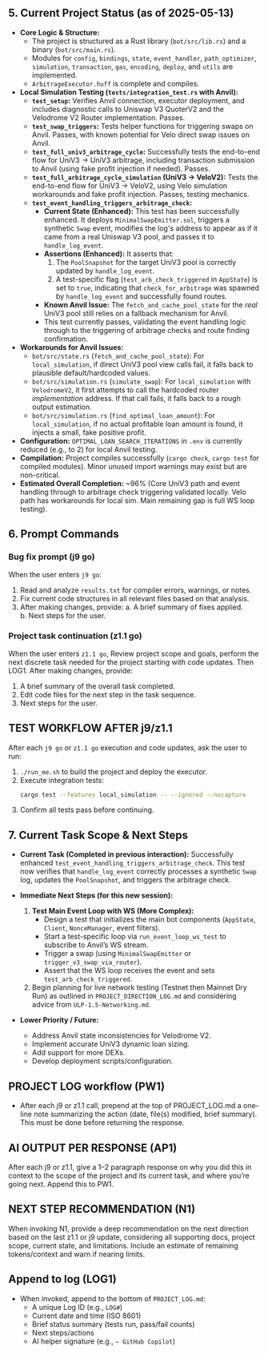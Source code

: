 ## 5. Current Project Status (as of 2025-05-13)

*   **Core Logic & Structure:**
    *   The project is structured as a Rust library (`bot/src/lib.rs`) and a binary (`bot/src/main.rs`).
    *   Modules for `config`, `bindings`, `state`, `event_handler`, `path_optimizer`, `simulation`, `transaction`, `gas`, `encoding`, `deploy`, and `utils` are implemented.
    *   `ArbitrageExecutor.huff` is complete and compiles.
*   **Local Simulation Testing (`tests/integration_test.rs` with Anvil):**
    *   **`test_setup`:** Verifies Anvil connection, executor deployment, and includes diagnostic calls to Uniswap V3 QuoterV2 and the Velodrome V2 Router implementation. Passes.
    *   **`test_swap_triggers`:** Tests helper functions for triggering swaps on Anvil. Passes, with known potential for Velo direct swap issues on Anvil.
    *   **`test_full_univ3_arbitrage_cycle`:** Successfully tests the end-to-end flow for UniV3 → UniV3 arbitrage, including transaction submission to Anvil (using fake profit injection if needed). Passes.
    *   **`test_full_arbitrage_cycle_simulation` (UniV3 → VeloV2):** Tests the end-to-end flow for UniV3 → VeloV2, using Velo simulation workarounds and fake profit injection. Passes, testing mechanics.
    *   **`test_event_handling_triggers_arbitrage_check`:**
        *   **Current State (Enhanced):** This test has been successfully enhanced. It deploys `MinimalSwapEmitter.sol`, triggers a synthetic `Swap` event, modifies the log's address to appear as if it came from a real Uniswap V3 pool, and passes it to `handle_log_event`.
        *   **Assertions (Enhanced):** It asserts that:
            1.  The `PoolSnapshot` for the target UniV3 pool is correctly updated by `handle_log_event`.
            2.  A test-specific flag (`test_arb_check_triggered` in `AppState`) is set to `true`, indicating that `check_for_arbitrage` was spawned by `handle_log_event` and successfully found routes.
        *   **Known Anvil Issue:** The `fetch_and_cache_pool_state` for the *real* UniV3 pool still relies on a fallback mechanism for Anvil.
        *   This test currently passes, validating the event handling logic through to the triggering of arbitrage checks and route finding confirmation.
*   **Workarounds for Anvil Issues:**
    *   `bot/src/state.rs` (`fetch_and_cache_pool_state`): For `local_simulation`, if direct UniV3 pool view calls fail, it falls back to plausible default/hardcoded values.
    *   `bot/src/simulation.rs` (`simulate_swap`): For `local_simulation` with `VelodromeV2`, it first attempts to call the hardcoded router *implementation* address. If that call fails, it falls back to a rough output estimation.
    *   `bot/src/simulation.rs` (`find_optimal_loan_amount`): For `local_simulation`, if no actual profitable loan amount is found, it injects a small, fake positive profit.
*   **Configuration:** `OPTIMAL_LOAN_SEARCH_ITERATIONS` in `.env` is currently reduced (e.g., to 2) for local Anvil testing.
*   **Compilation:** Project compiles successfully (`cargo check`, `cargo test` for compiled modules). Minor unused import warnings may exist but are non-critical.
*   **Estimated Overall Completion:** ~96% (Core UniV3 path and event handling through to arbitrage check triggering validated locally. Velo path has workarounds for local sim. Main remaining gap is full WS loop testing).

## 6. Prompt Commands

### Bug fix prompt (j9 go)
When the user enters `j9 go`:
1.  Read and analyze `results.txt` for compiler errors, warnings, or notes.
2.  Fix current code structures in all relevant files based on that analysis.
3.  After making changes, provide:
    a. A brief summary of fixes applied.  
    b. Next steps for the user.

### Project task continuation (z1.1 go)
When the user enters `z1.1 go`, Review project scope and goals, perform the next discrete task needed for the project starting with code updates. Then LOG1. After making changes, provide:
1. A brief summary of the overall task completed.
2. Edit code files for the next step in the task sequence.
3. Next steps for the user.

## TEST WORKFLOW AFTER j9/z1.1
After each `j9 go` or `z1.1 go` execution and code updates, ask the user to run:
1. `./run_me.sh` to build the project and deploy the executor.
2. Execute integration tests:
   ```bash
   cargo test --features local_simulation -- --ignored --nocapture
   ```
3. Confirm all tests pass before continuing.

## 7. Current Task Scope & Next Steps

*   **Current Task (Completed in previous interaction):** Successfully enhanced `test_event_handling_triggers_arbitrage_check`. This test now verifies that `handle_log_event` correctly processes a synthetic `Swap` log, updates the `PoolSnapshot`, and triggers the arbitrage check.
*   **Immediate Next Steps (for this new session):**
    1.  **Test Main Event Loop with WS (More Complex):**
        *   Design a test that initializes the main bot components (`AppState`, `Client`, `NonceManager`, event filters).
        *   Start a test-specific loop via `run_event_loop_ws_test` to subscribe to Anvil’s WS stream.
        *   Trigger a swap (using `MinimalSwapEmitter` or `trigger_v3_swap_via_router`).
        *   Assert that the WS loop receives the event and sets `test_arb_check_triggered`.
    2.  Begin planning for live network testing (Testnet then Mainnet Dry Run) as outlined in `PROJECT_DIRECTION_LOG.md` and considering advice from `ULP-1.5-Networking.md`.

*   **Lower Priority / Future:**
    *   Address Anvil state inconsistencies for Velodrome V2.
    *   Implement accurate UniV3 dynamic loan sizing.
    *   Add support for more DEXs.
    *   Develop deployment scripts/configuration.

## PROJECT LOG workflow (PW1)
- After each j9 or z1.1 call, prepend at the top of PROJECT_LOG.md a one-line note summarizing the action (date, file(s) modified, brief summary). This must be done before returning the response.

## AI OUTPUT PER RESPONSE (AP1)
After each j9 or z1.1, give a 1–2 paragraph response on why you did this in context to the scope of the project and its current task, and where you’re going next. Append this to PW1.

## NEXT STEP RECOMMENDATION (N1)
When invoking N1, provide a deep recommendation on the next direction based on the last z1.1 or j9 update, considering all supporting docs, project scope, current state, and limitations. Include an estimate of remaining tokens/context and warn if nearing limits.

## Append to log (LOG1)
- When invoked, append to the bottom of `PROJECT_LOG.md`:
  - A unique Log ID (e.g., `LOG#`)
  - Current date and time (ISO 8601)
  - Brief status summary (tests run, pass/fail counts)
  - Next steps/actions
  - AI helper signature (e.g., `— GitHub Copilot`)